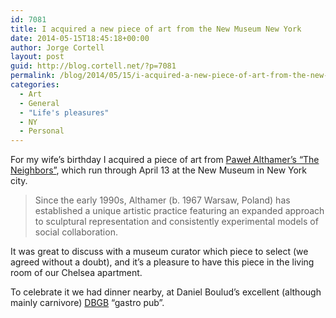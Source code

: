 ```yaml
---
id: 7081
title: I acquired a new piece of art from the New Museum New York
date: 2014-05-15T18:45:18+00:00
author: Jorge Cortell
layout: post
guid: http://blog.cortell.net/?p=7081
permalink: /blog/2014/05/15/i-acquired-a-new-piece-of-art-from-the-new-museum-new-york/
categories:
  - Art
  - General
  - "Life's pleasures"
  - NY
  - Personal
---
```

For my wife&#8217;s birthday I acquired a piece of art from <a title="http://www.newmuseum.org/exhibitions/view/pawel-althamer" href="http://www.newmuseum.org/exhibitions/view/pawel-althamer" target="_blank">Paweł Althamer&#8217;s &#8220;The Neighbors&#8221;</a>, which run through April 13 at the New Museum in New York city.

> Since the early 1990s, Althamer (b. 1967 Warsaw, Poland) has established a unique artistic practice featuring an expanded approach to sculptural representation and consistently experimental models of social collaboration.

It was great to discuss with a museum curator which piece to select (we agreed without a doubt), and it&#8217;s a pleasure to have this piece in the living room of our Chelsea apartment.

To celebrate it we had dinner nearby, at Daniel Boulud&#8217;s excellent (although mainly carnivore) <a title="http://www.dbgb.com/nyc/" href="http://www.dbgb.com/nyc/" target="_blank">DBGB</a> &#8220;gastro pub&#8221;.